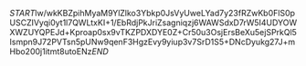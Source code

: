 $START$lw/wkKBZpihMyaM9YlZlko3Ybkp0JsVyUweLYad7y23fRZwKb0FlS0pUSCZIVyqi0yt1l7QWLtxKI+1/EbRdjPkJriZsagniqzj6WAWSdxD7rW5I4UDYOWXWZUYQPEJd+Kproap0sx9vTKZPDXDYE0Z+Cr50u3OsjErsBeXu5ejSPrkQl5Ismpn9J72PVTsn5pUNw9qenF3HgzEvy9yiup3v7SrD1S5+DNcDyukg27J+mHbo200j1itmt8utoENz$END$